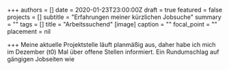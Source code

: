 +++
authors = []
date = 2020-01-23T23:00:00Z
draft = true
featured = false
projects = []
subtitle = "Erfahrungen meiner kürzlichen Jobsuche"
summary = ""
tags = []
title = "Arbeitssuchend"
[image]
caption = ""
focal_point = ""
placement = nil

+++
Meine aktuelle Projektstelle läuft planmäßig aus, daher habe ich mich im Dezember (t0) Mal über offene Stellen informiert. Ein Rundumschlag auf gängigen Jobseiten wie